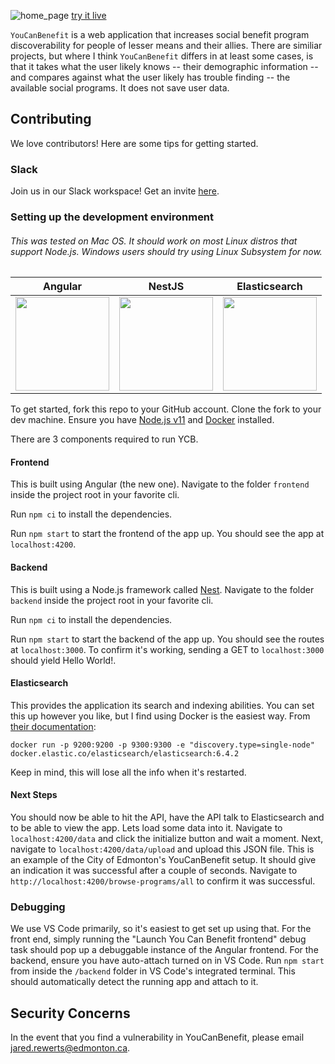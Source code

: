 ![home_page](https://i.imgur.com/JQpKLqy.png)
[try it live](https://youcanbenefit.edmonton.ca)

`YouCanBenefit` is a web application that increases social benefit program discoverability for people of lesser means and their allies. There are similiar projects, but where I think `YouCanBenefit` differs in at least some cases, is that it takes what the user likely knows -- their demographic information -- and compares against what the user likely has trouble finding -- the available social programs. It does not save user data.

## Contributing
We love contributors! Here are some tips for getting started.

### Slack
Join us in our Slack workspace! Get an invite [here](https://communityinviter.com/apps/youcanbenefit/you-can-benefit).

### Setting up the development environment
###### This was tested on Mac OS. It should work on most Linux distros that support Node.js. Windows users should try using Linux Subsystem for now.

| Angular  | NestJS | Elasticsearch |
| ------------- | ------------- | ------------ |
| <img src="https://angular.io/assets/images/logos/angular/angular.svg" height="150"/>  | <img src="https://docs.nestjs.com/assets/logo_text.svg" height="150"/>  | <img src="https://www.elastic.co/assets/blt244a845f141977c3/elastic-logo.svg" height="150"/> |

To get started, fork this repo to your GitHub account. Clone the fork to your dev machine. Ensure you have [Node.js v11](https://nodejs.org/en/download/) and [Docker](https://docs.docker.com/install/) installed.

There are 3 components required to run YCB.

#### Frontend
This is built using Angular (the new one). Navigate to the folder `frontend` inside the project root in your favorite cli. 

Run `npm ci` to install the dependencies.

Run `npm start` to start the frontend of the app up. You should see the app at `localhost:4200`.

#### Backend
This is built using a Node.js framework called [Nest](https://github.com/nestjs/nest). Navigate to the folder `backend` inside the project root in your favorite cli.

Run `npm ci` to install the dependencies.

Run `npm start` to start the backend of the app up. You should see the routes at `localhost:3000`. To confirm it's working, sending a GET to `localhost:3000` should yield Hello World!.

#### Elasticsearch
This provides the application its search and indexing abilities. You can set this up however you like, but I find using Docker is the easiest way. From [their documentation](https://www.elastic.co/guide/en/elasticsearch/reference/current/docker.html):

```
docker run -p 9200:9200 -p 9300:9300 -e "discovery.type=single-node" docker.elastic.co/elasticsearch/elasticsearch:6.4.2
```

Keep in mind, this will lose all the info when it's restarted.

#### Next Steps
You should now be able to hit the API, have the API talk to Elasticsearch and to be able to view the app. Lets load some data into it. Navigate to `localhost:4200/data` and click the initialize button and wait a moment. Next, navigate to `localhost:4200/data/upload` and upload this JSON file. This is an example of the City of Edmonton's YouCanBenefit setup. It should give an indication it was successful after a couple of seconds. Navigate to `http://localhost:4200/browse-programs/all` to confirm it was successful.

### Debugging
We use VS Code primarily, so it's easiest to get set up using that. For the front end, simply running the "Launch You Can Benefit frontend" debug task should pop up a debuggable instance of the Angular frontend. For the backend, ensure you have auto-attach turned on in VS Code. Run `npm start` from inside the `/backend` folder in VS Code's integrated terminal. This should automatically detect the running app and attach to it.

## Security Concerns
In the event that you find a vulnerability in YouCanBenefit, please email jared.rewerts@edmonton.ca.
